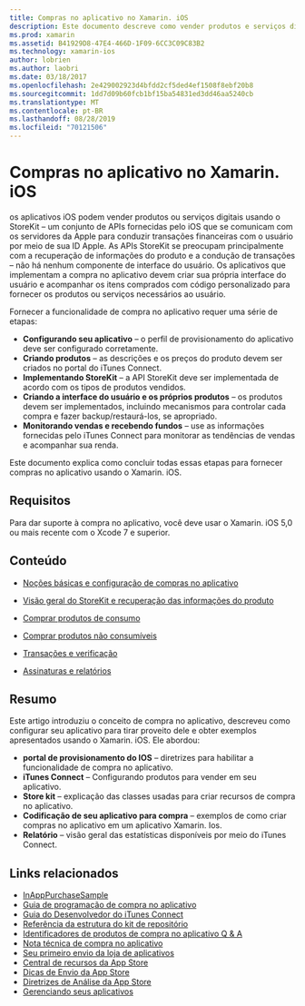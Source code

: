 ```yaml
---
title: Compras no aplicativo no Xamarin. iOS
description: Este documento descreve como vender produtos e serviços digitais usando as APIs do StoreKit. Ele é vinculado a guias que abordam a configuração, produtos consumíveis, produtos não consumíveis, transações, assinaturas e muito mais.
ms.prod: xamarin
ms.assetid: B41929D8-47E4-466D-1F09-6CC3C09C83B2
ms.technology: xamarin-ios
author: lobrien
ms.author: laobri
ms.date: 03/18/2017
ms.openlocfilehash: 2e429002923d4bfdd2cf5ded4ef1508f8ebf20b8
ms.sourcegitcommit: 1dd7d09b60fcb1bf15ba54831ed3dd46aa5240cb
ms.translationtype: MT
ms.contentlocale: pt-BR
ms.lasthandoff: 08/28/2019
ms.locfileid: "70121506"
---
```

# <a name="in-app-purchasing-in-xamarinios"></a>Compras no aplicativo no Xamarin. iOS

os aplicativos iOS podem vender produtos ou serviços digitais usando o StoreKit – um conjunto de APIs fornecidas pelo iOS que se comunicam com os servidores da Apple para conduzir transações financeiras com o usuário por meio de sua ID Apple. As APIs StoreKit se preocupam principalmente com a recuperação de informações do produto e a condução de transações – não há nenhum componente de interface do usuário. Os aplicativos que implementam a compra no aplicativo devem criar sua própria interface do usuário e acompanhar os itens comprados com código personalizado para fornecer os produtos ou serviços necessários ao usuário.

Fornecer a funcionalidade de compra no aplicativo requer uma série de etapas:

- **Configurando seu aplicativo** – o perfil de provisionamento do aplicativo deve ser configurado corretamente.
- **Criando produtos** – as descrições e os preços do produto devem ser criados no portal do iTunes Connect.
- **Implementando StoreKit** – a API StoreKit deve ser implementada de acordo com os tipos de produtos vendidos.
- **Criando a interface do usuário e os próprios produtos** – os produtos devem ser implementados, incluindo mecanismos para controlar cada compra e fazer backup/restaurá-los, se apropriado.
- **Monitorando vendas e recebendo fundos** – use as informações fornecidas pelo iTunes Connect para monitorar as tendências de vendas e acompanhar sua renda.

Este documento explica como concluir todas essas etapas para fornecer compras no aplicativo usando o Xamarin. iOS.

## <a name="requirements"></a>Requisitos

Para dar suporte à compra no aplicativo, você deve usar o Xamarin. iOS 5,0 ou mais recente com o Xcode 7 e superior.

## <a name="contents"></a>Conteúdo

- [Noções básicas e configuração de compras no aplicativo](~/ios/platform/in-app-purchasing/in-app-purchase-basics-and-configuration.md)

- [Visão geral do StoreKit e recuperação das informações do produto](~/ios/platform/in-app-purchasing/store-kit-overview-and-retreiving-product-information.md)

- [Comprar produtos de consumo](~/ios/platform/in-app-purchasing/purchasing-consumable-products.md)

- [Comprar produtos não consumíveis](~/ios/platform/in-app-purchasing/purchasing-non-consumable-products.md)

- [Transações e verificação](~/ios/platform/in-app-purchasing/transactions-and-verification.md)

- [Assinaturas e relatórios](~/ios/platform/in-app-purchasing/subscriptions-and-reporting.md)

## <a name="summary"></a>Resumo

Este artigo introduziu o conceito de compra no aplicativo, descreveu como configurar seu aplicativo para tirar proveito dele e obter exemplos apresentados usando o Xamarin. iOS. Ele abordou:

- **portal de provisionamento do IOS** – diretrizes para habilitar a funcionalidade de compra no aplicativo.
- **iTunes Connect** – Configurando produtos para vender em seu aplicativo.
- **Store kit** – explicação das classes usadas para criar recursos de compra no aplicativo.
- **Codificação de seu aplicativo para compra** – exemplos de como criar compras no aplicativo em um aplicativo Xamarin. Ios.
- **Relatório** – visão geral das estatísticas disponíveis por meio do iTunes Connect.


## <a name="related-links"></a>Links relacionados

- [InAppPurchaseSample](https://docs.microsoft.com/samples/xamarin/ios-samples/storekit/)
- [Guia de programação de compra no aplicativo](https://developer.apple.com/library/ios/documentation/NetworkingInternet/Conceptual/StoreKitGuide/Introduction.html)
- [Guia do Desenvolvedor do iTunes Connect](https://developer.apple.com/library/ios/documentation/LanguagesUtilities/Conceptual/iTunesConnect_Guide/iTunesConnect_Guide.pdf)
- [Referência da estrutura do kit de repositório](https://developer.apple.com/library/ios/documentation/StoreKit/Reference/StoreKit_Collection/StoreKit_Collection.pdf)
- [Identificadores de produtos de compra no aplicativo Q & A](https://developer.apple.com/library/ios/#qa/qa1329/_index.html)
- [Nota técnica de compra no aplicativo](https://developer.apple.com/library/ios/#technotes/tn2259/_index.html)
- [Seu primeiro envio da loja de aplicativos](https://developer.apple.com/library/ios/documentation/IDEs/Conceptual/AppDistributionGuide/Introduction/Introduction.html)
- [Central de recursos da App Store](https://developer.apple.com/appstore/index.html)
- [Dicas de Envio da App Store](https://developer.apple.com/appstore/resources/submission/tips.html)
- [Diretrizes de Análise da App Store](https://developer.apple.com/appstore/resources/approval/guidelines.html)
- [Gerenciando seus aplicativos](https://developer.apple.com/appstore/resources/managing/index.html)
